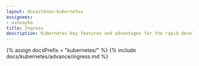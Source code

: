 ```yaml
---
layout: docwithnav-kubernetes
assignees:
- ashvayka
title: Ingress
description: Kubernetes key features and advantages for the rapid development of IoT projects and applications.
---
```


{% assign docsPrefix = "kubernetes/" %}
{% include docs/kubernetes/advance/ingress.md %}

